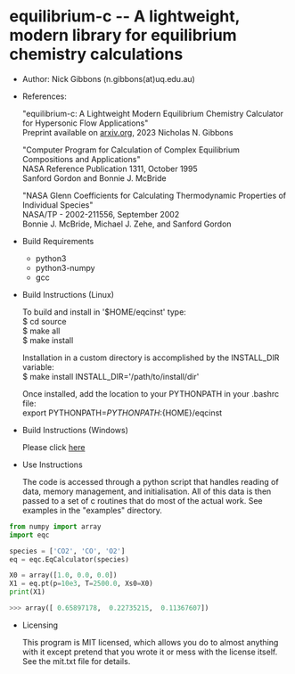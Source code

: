 # equilibrium-c -- A lightweight, modern library for equilibrium chemistry calculations

- Author: Nick Gibbons (n.gibbons(at)uq.edu.au)

- References:

    "equilibrium-c: A Lightweight Modern Equilibrium Chemistry Calculator for Hypersonic Flow Applications"\
    Preprint available on [arxiv.org](https://arxiv.org/abs/2412.07166), 2023
    Nicholas N. Gibbons

    "Computer Program for Calculation of Complex Equilibrium Compositions and Applications"\
    NASA Reference Publication 1311, October 1995\
    Sanford Gordon and Bonnie J. McBride

    "NASA Glenn Coefficients for Calculating Thermodynamic Properties of Individual Species"\
    NASA/TP - 2002-211556, September 2002\
    Bonnie J. McBride, Michael J. Zehe, and Sanford Gordon

- Build Requirements

    + python3
    + python3-numpy
    + gcc

- Build Instructions (Linux)

    To build and install in '$HOME/eqcinst' type:\
    $ cd source\
    $ make all\
    $ make install


    Installation in a custom directory is accomplished by the INSTALL_DIR variable:\
    $ make install INSTALL_DIR='/path/to/install/dir'


    Once installed, add the location to your PYTHONPATH in your .bashrc file:\
    export PYTHONPATH=${PYTHONPATH}:${HOME}/eqcinst

- Build Instructions (Windows)

    Please click [here](./build_for_windows.md)


- Use Instructions

    The code is accessed through a python script that handles reading of data, memory management, and initialisation. All of this data is then passed to a set of c routines that do most of the actual work. See examples in the "examples" directory.

```python
from numpy import array
import eqc

species = ['CO2', 'CO', 'O2']
eq = eqc.EqCalculator(species)

X0 = array([1.0, 0.0, 0.0])
X1 = eq.pt(p=10e3, T=2500.0, Xs0=X0)
print(X1)

>>> array([ 0.65897178,  0.22735215,  0.11367607])
```

- Licensing

    This program is MIT licensed, which allows you do to almost anything with it except pretend that you wrote it or mess with the license itself. See the mit.txt file for details.

